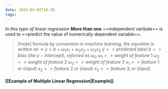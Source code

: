 ```yaml
---
date: 2024-04-01T16:28
tags:
---
```

*In this type of linear regression*
**More than one** ==independent varibale== is used to ==predict the value of numerically dependent variable==.

>[!note] formula
> *by convention in machine learning, the equation is written as ->*
> $\dot{y} = b+\omega_1x_1+\omega_2x_2+\omega_3x_3$ 
> $\dot{y} => predicted\; label$
> $b => bias\;(the\; y-intercept),\; referred\; as\; \omega_0$
> $\omega_1 => weight\; of\; feature\; 1$
> $\omega_2 => weight\; of\; feature\; 2$
> $\omega_3 => weight\; of\; feature\; 3$
> $x_1 => feature\:1\; or\;(input)$
> $x_2 => feature\:2\; or\;(input)$
> $x_3 => feature\:3, or\;(input)$

#### [[Example of Multiple Linear Regression|Example]]